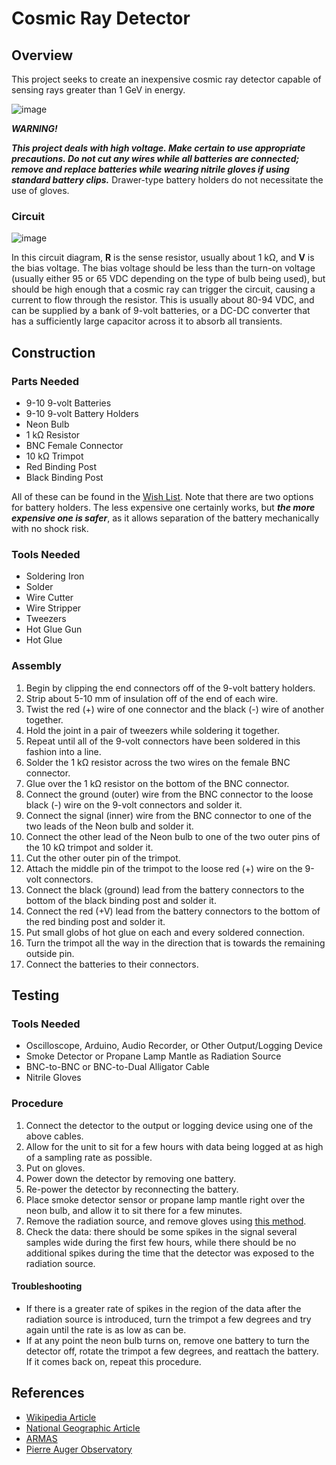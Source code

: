 # Cosmic Ray Detector
## Overview
This project seeks to create an inexpensive cosmic ray detector capable of sensing rays greater than 1 GeV in energy.

![image](http://auger.physics.wisc.edu/images/crspectrum.gif "Cosmic Ray Spectrum")

___***WARNING!***___

***This project deals with high voltage. Make certain to use appropriate precautions. Do not cut any wires while all batteries are connected; remove and replace batteries while wearing nitrile gloves if using standard battery clips.*** Drawer-type battery holders do not necessitate the use of gloves.

### Circuit
![image](https://raw.githubusercontent.com/petmar0/RayCatcher/master/CRDetect.png "Detector Circuit")

In this circuit diagram, **R** is the sense resistor, usually about 1 kΩ, and **V** is the bias voltage. The bias voltage should be less than the turn-on voltage (usually either 95 or 65 VDC depending on the type of bulb being used), but should be high enough that a cosmic ray can trigger the circuit, causing a current to flow through the resistor. This is usually about 80-94 VDC, and can be supplied by a bank of 9-volt batteries, or a DC-DC converter that has a sufficiently large capacitor across it to absorb all transients.

## Construction
### Parts Needed
- 9-10 9-volt Batteries
- 9-10 9-volt Battery Holders
- Neon Bulb
- 1 kΩ Resistor
- BNC Female Connector
- 10 kΩ Trimpot
- Red Binding Post
- Black Binding Post

All of these can be found in the [Wish List](https://www.sparkfun.com/wish_lists/90984). Note that there are two options for battery holders. The less expensive one certainly works, but ***the more expensive one is safer***, as it allows separation of the battery mechanically with no shock risk.
### Tools Needed
- Soldering Iron
- Solder
- Wire Cutter
- Wire Stripper
- Tweezers
- Hot Glue Gun
- Hot Glue

### Assembly
1. Begin by clipping the end connectors off of the 9-volt battery holders.
2. Strip about 5-10 mm of insulation off of the end of each wire.
3. Twist the red (+) wire of one connector and the black (-) wire of another together.
4. Hold the joint in a pair of tweezers while soldering it together.
5. Repeat until all of the 9-volt connectors have been soldered in this fashion into a line.
6. Solder the 1 kΩ resistor across the two wires on the female BNC connector.
7. Glue over the 1 kΩ resistor on the bottom of the BNC connector.
8. Connect the ground (outer) wire from the BNC connector to the loose black (-) wire on the 9-volt connectors and solder it.
9. Connect the signal (inner) wire from the BNC connector to one of the two leads of the Neon bulb and solder it.
10. Connect the other lead of the Neon bulb to one of the two outer pins of the 10 kΩ trimpot and solder it.
11. Cut the other outer pin of the trimpot.
12. Attach the middle pin of the trimpot to the loose red (+) wire on the 9-volt connectors.
13. Connect the black (ground) lead from the battery connectors to the bottom of the black binding post and solder it.
14. Connect the red (+V) lead from the battery connectors to the bottom of the red binding post and solder it.
15. Put small globs of hot glue on each and every soldered connection.
16. Turn the trimpot all the way in the direction that is towards the remaining outside pin.
17. Connect the batteries to their connectors.

## Testing
### Tools Needed
- Oscilloscope, Arduino, Audio Recorder, or Other Output/Logging Device
- Smoke Detector or Propane Lamp Mantle as Radiation Source
- BNC-to-BNC or BNC-to-Dual Alligator Cable
- Nitrile Gloves

### Procedure
1. Connect the detector to the output or logging device using one of the above cables.
2. Allow for the unit to sit for a few hours with data being logged at as high of a sampling rate as possible.
3. Put on gloves.
4. Power down the detector by removing one battery.
5. Re-power the detector by reconnecting the battery.
6. Place smoke detector sensor or propane lamp mantle right over the neon bulb, and allow it to sit there for a few minutes.
7. Remove the radiation source, and remove gloves using [this method](http://youtu.be/DneVP5H48mY?t=24m33s).
8. Check the data: there should be some spikes in the signal several samples wide during the first few hours, while there should be no additional spikes during the time that the detector was exposed to the radiation source.

#### Troubleshooting
- If there is a greater rate of spikes in the region of the data after the radiation source is introduced, turn the trimpot a few degrees and try again until the rate is as low as can be.
- If at any point the neon bulb turns on, remove one battery to turn the detector off, rotate the trimpot a few degrees, and reattach the battery. If it comes back on, repeat this procedure.

## References
- [Wikipedia Article](http://en.wikipedia.org/wiki/Cosmic_ray)
- [National Geographic Article](http://news.nationalgeographic.com/news/2014/07/140709-space-cosmic-ray-hotspot-astronomy-science/)
- [ARMAS](http://sol.spacenvironment.net/~ARMAS/index.html)
- [Pierre Auger Observatory](http://www.auger.org)